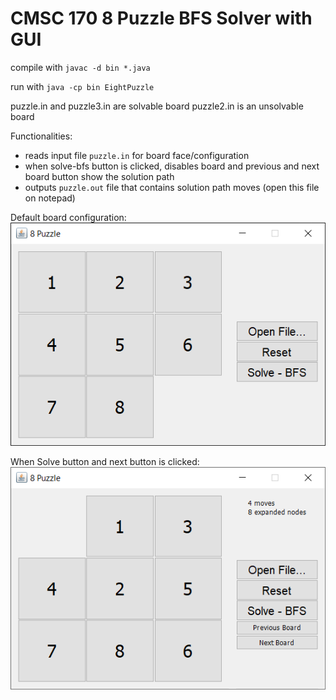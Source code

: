 # CMSC 170 8 Puzzle BFS Solver with GUI

compile with
`javac -d bin *.java`

run with
`java -cp bin EightPuzzle`

puzzle.in and puzzle3.in are solvable board
puzzle2.in is an unsolvable board

Functionalities:

* reads input file `puzzle.in` for board face/configuration
* when solve-bfs button is clicked, disables board and previous and next board button show the solution path
* outputs `puzzle.out` file that contains solution path moves (open this file on notepad)

Default board configuration: <br />
![What it looks like when ran](uponRunning.png)

When Solve button and next button is clicked: <br />
![What it looks like when solve button clicked](whenSolveClicked.gif)
